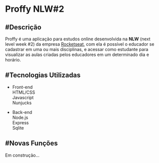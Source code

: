 # Proffy NLW#2

## #Descrição
Proffy é uma aplicação para estudos online desenvolvida na <strong>NLW</strong> (next level week #2) da empresa <a href="https://rocketseat.com.br/">Rocketseat</a>, com ela é possível o educador se cadastrar em uma ou mais disciplinas, e acessar como estudante para visualizar as aulas criadas pelos educadores em um determinado dia e horário.  

## #Tecnologias Utilizadas
- Front-end <br/>
HTML/CSS <br/>
Javascript <br/>
Nunjucks <br/>

- Back-end <br/>
Node.js <br/>
Express <br/>
Sqlite <br/>

## #Novas Funções
Em construção...